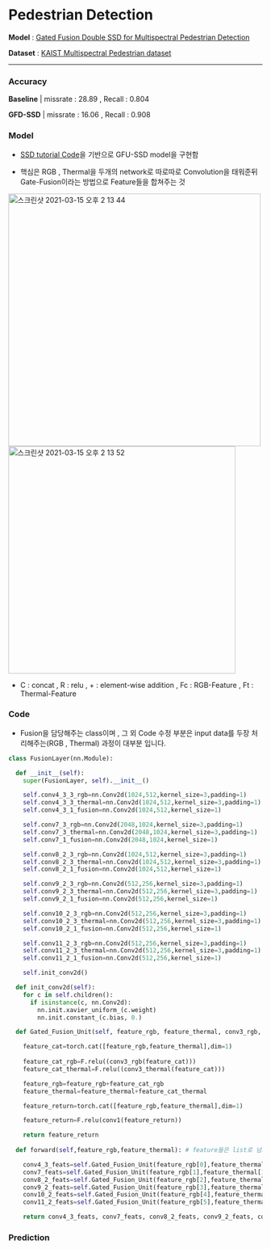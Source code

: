 # Pedestrian Detection 

**Model** : [Gated Fusion Double SSD for Multispectral Pedestrian Detection](https://arxiv.org/abs/1903.06999)

**Dataset** : [KAIST Multispectral Pedestrian dataset](https://soonminhwang.github.io/rgbt-ped-detection/)

---
### Accuracy

**Baseline** | missrate : 28.89 , Recall : 0.804

**GFD-SSD** | missrate : 16.06 , Recall : 0.908 



### Model

* [SSD tutorial Code](https://github.com/sgrvinod/a-PyTorch-Tutorial-to-Object-Detection)을 기반으로 GFU-SSD model을 구현함

* 핵심은 RGB , Thermal을 두개의 network로 따로따로 Convolution을 태워준뒤 Gate-Fusion이라는 방법으로 Feature들을 합쳐주는 것

<img width="500" alt="스크린샷 2021-03-15 오후 2 13 44" src="https://user-images.githubusercontent.com/70448161/111106715-f7921000-8598-11eb-9959-c86601784753.png">

<img width="450" alt="스크린샷 2021-03-15 오후 2 13 52" src="https://user-images.githubusercontent.com/70448161/111106721-f9f46a00-8598-11eb-84ef-d478f446fd39.png">

* C : concat , R : relu , + : element-wise addition , Fc : RGB-Feature , Ft : Thermal-Feature

### Code

* Fusion을 담당해주는 class이며 , 그 외 Code 수정 부분은 input data를 두장 처리해주는(RGB , Thermal) 과정이 대부분 입니다.


```python
class FusionLayer(nn.Module):

  def __init__(self):
    super(FusionLayer, self).__init__()

    self.conv4_3_3_rgb=nn.Conv2d(1024,512,kernel_size=3,padding=1)
    self.conv4_3_3_thermal=nn.Conv2d(1024,512,kernel_size=3,padding=1)
    self.conv4_3_1_fusion=nn.Conv2d(1024,512,kernel_size=1)

    self.conv7_3_rgb=nn.Conv2d(2048,1024,kernel_size=3,padding=1)
    self.conv7_3_thermal=nn.Conv2d(2048,1024,kernel_size=3,padding=1)
    self.conv7_1_fusion=nn.Conv2d(2048,1024,kernel_size=1)

    self.conv8_2_3_rgb=nn.Conv2d(1024,512,kernel_size=3,padding=1)
    self.conv8_2_3_thermal=nn.Conv2d(1024,512,kernel_size=3,padding=1)
    self.conv8_2_1_fusion=nn.Conv2d(1024,512,kernel_size=1)

    self.conv9_2_3_rgb=nn.Conv2d(512,256,kernel_size=3,padding=1)
    self.conv9_2_3_thermal=nn.Conv2d(512,256,kernel_size=3,padding=1)
    self.conv9_2_1_fusion=nn.Conv2d(512,256,kernel_size=1)

    self.conv10_2_3_rgb=nn.Conv2d(512,256,kernel_size=3,padding=1)
    self.conv10_2_3_thermal=nn.Conv2d(512,256,kernel_size=3,padding=1)
    self.conv10_2_1_fusion=nn.Conv2d(512,256,kernel_size=1)

    self.conv11_2_3_rgb=nn.Conv2d(512,256,kernel_size=3,padding=1)
    self.conv11_2_3_thermal=nn.Conv2d(512,256,kernel_size=3,padding=1)
    self.conv11_2_1_fusion=nn.Conv2d(512,256,kernel_size=1)

    self.init_conv2d()

  def init_conv2d(self):
    for c in self.children():
      if isinstance(c, nn.Conv2d):
        nn.init.xavier_uniform_(c.weight)
        nn.init.constant_(c.bias, 0.)

  def Gated_Fusion_Unit(self, feature_rgb, feature_thermal, conv3_rgb, conv3_thermal, conv1): 

    feature_cat=torch.cat([feature_rgb,feature_thermal],dim=1)
    
    feature_cat_rgb=F.relu((conv3_rgb(feature_cat)))
    feature_cat_thermal=F.relu((conv3_thermal(feature_cat)))

    feature_rgb=feature_rgb+feature_cat_rgb
    feature_thermal=feature_thermal+feature_cat_thermal

    feature_return=torch.cat([feature_rgb,feature_thermal],dim=1)

    feature_return=F.relu(conv1(feature_return))

    return feature_return
  
  def forward(self,feature_rgb,feature_thermal): # feature들은 list로 넘겨줌

    conv4_3_feats=self.Gated_Fusion_Unit(feature_rgb[0],feature_thermal[0],self.conv4_3_3_rgb,self.conv4_3_3_thermal,self.conv4_3_1_fusion)
    conv7_feats=self.Gated_Fusion_Unit(feature_rgb[1],feature_thermal[1],self.conv7_3_rgb,self.conv7_3_thermal,self.conv7_1_fusion)
    conv8_2_feats=self.Gated_Fusion_Unit(feature_rgb[2],feature_thermal[2],self.conv8_2_3_rgb,self.conv8_2_3_thermal,self.conv8_2_1_fusion)
    conv9_2_feats=self.Gated_Fusion_Unit(feature_rgb[3],feature_thermal[3],self.conv9_2_3_rgb,self.conv9_2_3_thermal,self.conv9_2_1_fusion)
    conv10_2_feats=self.Gated_Fusion_Unit(feature_rgb[4],feature_thermal[4],self.conv10_2_3_rgb,self.conv10_2_3_thermal,self.conv10_2_1_fusion)
    conv11_2_feats=self.Gated_Fusion_Unit(feature_rgb[5],feature_thermal[5],self.conv11_2_3_rgb,self.conv11_2_3_thermal,self.conv11_2_1_fusion)

    return conv4_3_feats, conv7_feats, conv8_2_feats, conv9_2_feats, conv10_2_feats, conv11_2_feats

```

### Prediction
